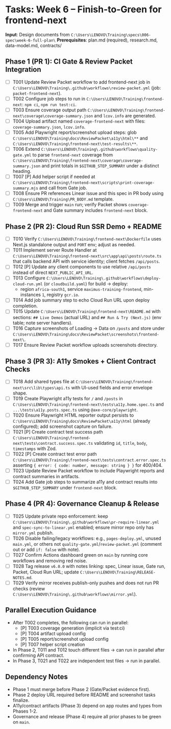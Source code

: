 # Tasks: Week 6 – Finish-to-Green for frontend-next

**Input**: Design documents from `C:\Users\LENOVO\Training\specs\006-spec\week-6-full-plan\`
**Prerequisites**: plan.md (required), research.md, data-model.md, contracts/

## Phase 1 (PR 1): CI Gate & Review Packet Integration

- [ ] T001 Update Review Packet workflow to add frontend-next job in `C:\Users\LENOVO\Training\.github\workflows\review-packet.yml` (job: `packet-frontend-next`).
- [ ] T002 Configure job steps to run in `C:\Users\LENOVO\Training\frontend-next`: `npm ci`, `npm run test:ci`.
- [ ] T003 Ensure coverage output path `C:\Users\LENOVO\Training\frontend-next\coverage\coverage-summary.json` and `lcov.info` are generated.
- [ ] T004 Upload artifact named `coverage-frontend-next` with files: `coverage-summary.json`, `lcov.info`.
- [ ] T005 Add Playwright report/screenshot upload steps: glob `C:\Users\LENOVO\Training\docs\ReviewPacket\a11y\html\**` and `C:\Users\LENOVO\Training\frontend-next\test-results\**`.
- [ ] T006 Extend `C:\Users\LENOVO\Training\.github\workflows\quality-gate.yml` to parse `frontend-next` coverage from `C:\Users\LENOVO\Training\frontend-next\coverage\coverage-summary.json` and print totals in `$GITHUB_STEP_SUMMARY` under a distinct heading.
- [ ] T007 [P] Add helper script if needed at `C:\Users\LENOVO\Training\frontend-next\scripts\print-coverage-summary.mjs` and call from Gate job.
- [ ] T008 Ensure PR references Linear issue and this spec in PR body using `C:\Users\LENOVO\Training\PR_BODY.md` template.
- [ ] T009 Merge and trigger `main` run; verify Packet shows `coverage-frontend-next` and Gate summary includes `frontend-next` block.

## Phase 2 (PR 2): Cloud Run SSR Demo + README

- [ ] T010 Verify `C:\Users\LENOVO\Training\frontend-next\Dockerfile` uses Next.js standalone output and `PORT` env; adjust as needed.
- [ ] T011 Implement server Route Handler at `C:\Users\LENOVO\Training\frontend-next\src\app\api\posts\route.ts` that calls backend API with service identity; client fetches `/api/posts`.
- [ ] T012 [P] Update any client components to use relative `/api/posts` instead of direct `NEXT_PUBLIC_API_URL`.
- [ ] T013 Configure `C:\Users\LENOVO\Training\.github\workflows\deploy-cloud-run.yml` (or `cloudbuild.yaml`) for build → deploy:
  - region `africa-south1`, service `maximus-training-frontend`, min-instances `1`, registry `gcr.io`.
- [ ] T014 Add job summary step to echo Cloud Run URL upon deploy completion.
- [ ] T015 Update `C:\Users\LENOVO\Training\frontend-next\README.md` with sections: `## Live Demos` (actual URL) and `## Run & Try (Next.js)` (env table; note server handlers).
- [ ] T016 Capture screenshots of Loading → Data on `/posts` and store under `C:\Users\LENOVO\Training\docs\ReviewPacket\screenshots\frontend-next\`.
- [ ] T017 Ensure Review Packet workflow uploads screenshots directory.

## Phase 3 (PR 3): A11y Smokes + Client Contract Checks

- [ ] T018 Add shared types file at `C:\Users\LENOVO\Training\frontend-next\src\lib\types\api.ts` with UI-used fields and error envelope shape.
- [ ] T019 Create Playwright a11y tests for `/` and `/posts` in `C:\Users\LENOVO\Training\frontend-next\tests\a11y.home.spec.ts` and `...\tests\a11y.posts.spec.ts` using `@axe-core/playwright`.
- [ ] T020 Ensure Playwright HTML reporter output persists to `C:\Users\LENOVO\Training\docs\ReviewPacket\a11y\html` (already configured); add screenshot capture on failure.
- [ ] T021 [P] Create contract test success path `C:\Users\LENOVO\Training\frontend-next\tests\contract.success.spec.ts` validating `id`, `title`, `body`, `timestamps` with Zod.
- [ ] T022 [P] Create contract test error path `C:\Users\LENOVO\Training\frontend-next\tests\contract.error.spec.ts` asserting `{ error: { code: number, message: string } }` for 400/404.
- [ ] T023 Update Review Packet workflow to include Playwright reports and contract summaries in artifacts.
- [ ] T024 Add Gate job steps to summarize a11y and contract results into `$GITHUB_STEP_SUMMARY` under `frontend-next` block.

## Phase 4 (PR 4): Governance Cleanup & Release

- [ ] T025 Update private repo enforcement: keep `C:\Users\LENOVO\Training\.github\workflows\pr-require-linear.yml` and `spec-sync-to-linear.yml` enabled; ensure mirror repo only has `mirror.yml` publish.
- [ ] T026 Disable failing/legacy workflows: e.g., `pages-deploy.yml`, unused `main.yml`, or others not `quality-gate.yml`/`review-packet.yml` (comment out or add `if: false` with note).
- [ ] T027 Confirm Actions dashboard green on `main` by running core workflows and removing red noise.
- [ ] T028 Tag release `v6.0.0` with notes linking: spec, Linear issue, Gate run, Packet, Cloud Run URL; update `C:\Users\LENOVO\Training\RELEASE-NOTES.md`.
- [ ] T029 Verify mirror receives publish-only pushes and does not run PR checks (review `C:\Users\LENOVO\Training\.github\workflows\mirror.yml`).

## Parallel Execution Guidance

- After T002 completes, the following can run in parallel:
  - [P] T003 coverage generation (implicit via test:ci)
  - [P] T004 artifact upload config
  - [P] T005 report/screenshot upload config
  - [P] T007 helper script creation
- In Phase 2, T011 and T012 touch different files → can run in parallel after confirming API contract.
- In Phase 3, T021 and T022 are independent test files → run in parallel.

## Dependency Notes

- Phase 1 must merge before Phase 2 (Gate/Packet evidence first). 
- Phase 2 deploy URL required before README and screenshot tasks finalize.
- A11y/contract artifacts (Phase 3) depend on app routes and types from Phases 1-2.
- Governance and release (Phase 4) require all prior phases to be green on `main`.


